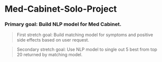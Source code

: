 # Med-Cabinet-Solo-Project

### Primary goal: Build NLP model for Med Cabinet.

> First stretch goal: Build matching model for symptoms and positive side effects
> based on user request.

> Secondary stretch goal: Use NLP model to single out 5 best from top 20 returned
> by matching model.
